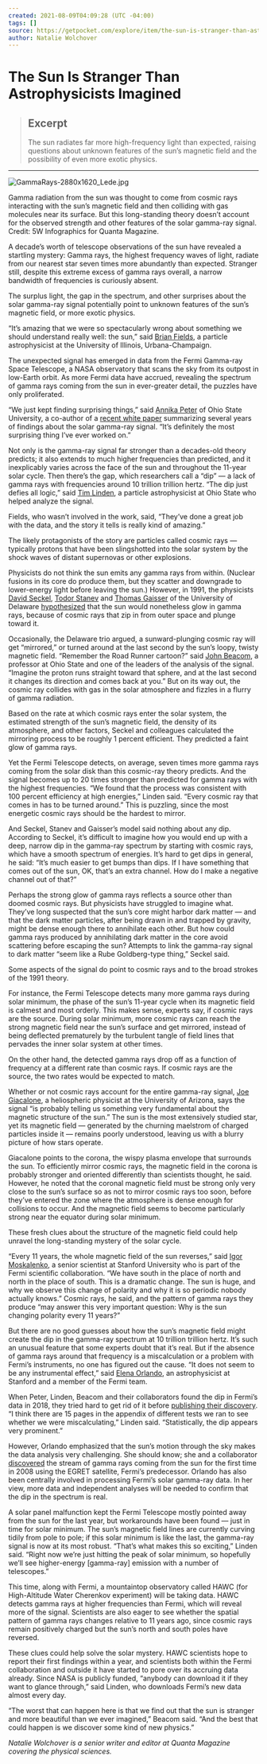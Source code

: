 ```yaml
---
created: 2021-08-09T04:09:28 (UTC -04:00)
tags: []
source: https://getpocket.com/explore/item/the-sun-is-stranger-than-astrophysicists-imagined?utm_source=pocket-newtab
author: Natalie Wolchover
---
```


# The Sun Is Stranger Than Astrophysicists Imagined

> ## Excerpt
> The sun radiates far more high-frequency light than expected, raising questions about unknown features of the sun’s magnetic field and the possibility of even more exotic physics.

---
![GammaRays-2880x1620_Lede.jpg](https://pocket-syndicated-images.s3.amazonaws.com/5f75024541016.jpg)

Gamma radiation from the sun was thought to come from cosmic rays interacting with the sun’s magnetic field and then colliding with gas molecules near its surface. But this long-standing theory doesn’t account for the observed strength and other features of the solar gamma-ray signal. Credit: 5W Infographics for Quanta Magazine.

A decade’s worth of telescope observations of the sun have revealed a startling mystery: Gamma rays, the highest frequency waves of light, radiate from our nearest star seven times more abundantly than expected. Stranger still, despite this extreme excess of gamma rays overall, a narrow bandwidth of frequencies is curiously absent.

The surplus light, the gap in the spectrum, and other surprises about the solar gamma-ray signal potentially point to unknown features of the sun’s magnetic field, or more exotic physics.

“It’s amazing that we were so spectacularly wrong about something we should understand really well: the sun,” said [Brian Fields](https://astro.illinois.edu/directory/profile/bdfields), a particle astrophysicist at the University of Illinois, Urbana-Champaign.

The unexpected signal has emerged in data from the Fermi Gamma-ray Space Telescope, a NASA observatory that scans the sky from its outpost in low-Earth orbit. As more Fermi data have accrued, revealing the spectrum of gamma rays coming from the sun in ever-greater detail, the puzzles have only proliferated.

“We just kept finding surprising things,” said [Annika Peter](https://astronomy.osu.edu/people/peter.33) of Ohio State University, a co-author of a [recent white paper](https://arxiv.org/abs/1903.06349) summarizing several years of findings about the solar gamma-ray signal. “It’s definitely the most surprising thing I’ve ever worked on.”

Not only is the gamma-ray signal far stronger than a decades-old theory predicts; it also extends to much higher frequencies than predicted, and it inexplicably varies across the face of the sun and throughout the 11-year solar cycle. Then there’s the gap, which researchers call a “dip” — a lack of gamma rays with frequencies around 10 trillion trillion hertz. “The dip just defies all logic,” said [Tim Linden](http://www.trlinden.com/), a particle astrophysicist at Ohio State who helped analyze the signal.

Fields, who wasn’t involved in the work, said, “They’ve done a great job with the data, and the story it tells is really kind of amazing.”

The likely protagonists of the story are particles called cosmic rays — typically protons that have been slingshotted into the solar system by the shock waves of distant supernovas or other explosions.

Physicists do not think the sun emits any gamma rays from within. (Nuclear fusions in its core do produce them, but they scatter and downgrade to lower-energy light before leaving the sun.) However, in 1991, the physicists [David Seckel](https://web.physics.udel.edu/about/directory/faculty/david-seckel), [Todor Stanev](https://web.physics.udel.edu/about/directory/faculty/todor-stanev) and [Thomas Gaisser](https://web.physics.udel.edu/about/directory/faculty/thomas-k-gaisser) of the University of Delaware [hypothesized](http://adsabs.harvard.edu/abs/1991ApJ...382..652S) that the sun would nonetheless glow in gamma rays, because of cosmic rays that zip in from outer space and plunge toward it.

Occasionally, the Delaware trio argued, a sunward-plunging cosmic ray will get “mirrored,” or turned around at the last second by the sun’s loopy, twisty magnetic field. “Remember the Road Runner cartoon?” said [John Beacom](https://astronomy.osu.edu/people/beacom.7), a professor at Ohio State and one of the leaders of the analysis of the signal. “Imagine the proton runs straight toward that sphere, and at the last second it changes its direction and comes back at you.” But on its way out, the cosmic ray collides with gas in the solar atmosphere and fizzles in a flurry of gamma radiation.

Based on the rate at which cosmic rays enter the solar system, the estimated strength of the sun’s magnetic field, the density of its atmosphere, and other factors, Seckel and colleagues calculated the mirroring process to be roughly 1 percent efficient. They predicted a faint glow of gamma rays.

Yet the Fermi Telescope detects, on average, seven times more gamma rays coming from the solar disk than this cosmic-ray theory predicts. And the signal becomes up to 20 times stronger than predicted for gamma rays with the highest frequencies. “We found that the process was consistent with 100 percent efficiency at high energies,” Linden said. “Every cosmic ray that comes in has to be turned around.” This is puzzling, since the most energetic cosmic rays should be the hardest to mirror.

And Seckel, Stanev and Gaisser’s model said nothing about any dip. According to Seckel, it’s difficult to imagine how you would end up with a deep, narrow dip in the gamma-ray spectrum by starting with cosmic rays, which have a smooth spectrum of energies. It’s hard to get dips in general, he said: “It’s much easier to get bumps than dips. If I have something that comes out of the sun, OK, that’s an extra channel. How do I make a negative channel out of that?”

Perhaps the strong glow of gamma rays reflects a source other than doomed cosmic rays. But physicists have struggled to imagine what. They’ve long suspected that the sun’s core might harbor dark matter — and that the dark matter particles, after being drawn in and trapped by gravity, might be dense enough there to annihilate each other. But how could gamma rays produced by annihilating dark matter in the core avoid scattering before escaping the sun? Attempts to link the gamma-ray signal to dark matter “seem like a Rube Goldberg-type thing,” Seckel said.

Some aspects of the signal do point to cosmic rays and to the broad strokes of the 1991 theory.

For instance, the Fermi Telescope detects many more gamma rays during solar minimum, the phase of the sun’s 11-year cycle when its magnetic field is calmest and most orderly. This makes sense, experts say, if cosmic rays are the source. During solar minimum, more cosmic rays can reach the strong magnetic field near the sun’s surface and get mirrored, instead of being deflected prematurely by the turbulent tangle of field lines that pervades the inner solar system at other times.

On the other hand, the detected gamma rays drop off as a function of frequency at a different rate than cosmic rays. If cosmic rays are the source, the two rates would be expected to match.

Whether or not cosmic rays account for the entire gamma-ray signal, [Joe Giacalone](https://www.lpl.arizona.edu/faculty/giacalone), a heliospheric physicist at the University of Arizona, says the signal “is probably telling us something very fundamental about the magnetic structure of the sun.” The sun is the most extensively studied star, yet its magnetic field — generated by the churning maelstrom of charged particles inside it — remains poorly understood, leaving us with a blurry picture of how stars operate.

Giacalone points to the corona, the wispy plasma envelope that surrounds the sun. To efficiently mirror cosmic rays, the magnetic field in the corona is probably stronger and oriented differently than scientists thought, he said. However, he noted that the coronal magnetic field must be strong only very close to the sun’s surface so as not to mirror cosmic rays too soon, before they’ve entered the zone where the atmosphere is dense enough for collisions to occur. And the magnetic field seems to become particularly strong near the equator during solar minimum.

These fresh clues about the structure of the magnetic field could help unravel the long-standing mystery of the solar cycle.

“Every 11 years, the whole magnetic field of the sun reverses,” said [Igor Moskalenko](https://web.stanford.edu/~imos/), a senior scientist at Stanford University who is part of the Fermi scientific collaboration. “We have south in the place of north and north in the place of south. This is a dramatic change. The sun is huge, and why we observe this change of polarity and why it is so periodic nobody actually knows.” Cosmic rays, he said, and the pattern of gamma rays they produce “may answer this very important question: Why is the sun changing polarity every 11 years?”

But there are no good guesses about how the sun’s magnetic field might create the dip in the gamma-ray spectrum at 10 trillion trillion hertz. It’s such an unusual feature that some experts doubt that it’s real. But if the absence of gamma rays around that frequency is a miscalculation or a problem with Fermi’s instruments, no one has figured out the cause. “It does not seem to be any instrumental effect,” said [Elena Orlando](https://web.stanford.edu/~eorlando/), an astrophysicist at Stanford and a member of the Fermi team.

When Peter, Linden, Beacom and their collaborators found the dip in Fermi’s data in 2018, they tried hard to get rid of it before [publishing their discovery](https://arxiv.org/abs/1804.06846). “I think there are 15 pages in the appendix of different tests we ran to see whether we were miscalculating,” Linden said. “Statistically, the dip appears very prominent.”

However, Orlando emphasized that the sun’s motion through the sky makes the data analysis very challenging. She should know; she and a collaborator [discovered](https://arxiv.org/abs/0801.2178) the stream of gamma rays coming from the sun for the first time in 2008 using the EGRET satellite, Fermi’s predecessor. Orlando has also been centrally involved in processing Fermi’s solar gamma-ray data. In her view, more data and independent analyses will be needed to confirm that the dip in the spectrum is real.

A solar panel malfunction kept the Fermi Telescope mostly pointed away from the sun for the last year, but workarounds have been found — just in time for solar minimum. The sun’s magnetic field lines are currently curving tidily from pole to pole; if this solar minimum is like the last, the gamma-ray signal is now at its most robust. “That’s what makes this so exciting,” Linden said. “Right now we’re just hitting the peak of solar minimum, so hopefully we’ll see higher-energy \[gamma-ray\] emission with a number of telescopes.”

This time, along with Fermi, a mountaintop observatory called HAWC (for High-Altitude Water Cherenkov experiment) will be taking data. HAWC detects gamma rays at higher frequencies than Fermi, which will reveal more of the signal. Scientists are also eager to see whether the spatial pattern of gamma rays changes relative to 11 years ago, since cosmic rays remain positively charged but the sun’s north and south poles have reversed.

These clues could help solve the solar mystery. HAWC scientists hope to report their first findings within a year, and scientists both within the Fermi collaboration and outside it have started to pore over its accruing data already. Since NASA is publicly funded, “anybody can download it if they want to glance through,” said Linden, who downloads Fermi’s new data almost every day.

“The worst that can happen here is that we find out that the sun is stranger and more beautiful than we ever imagined,” Beacom said. “And the best that could happen is we discover some kind of new physics.”

_Natalie Wolchover is a senior writer and editor at Quanta Magazine covering the physical sciences._
